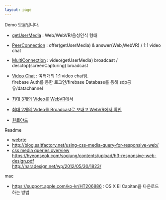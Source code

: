```yaml
---
layout: page
---
```


Demo 모음입니다.  

* [getUserMedia](https://jinfromkorea.github.io/hello-world/src/getusermedia/ "getUserMedia") : Web/WebVR/음성인식 형태 

* [PeerConnection](https://jinfromkorea.github.io/hello-world/src/peerconnection/ "PeerConnection") : offer(getUserMedia) & answer(Web,WebVR) / 1:1 video chat  

* [MultiConnection](https://jinfromkorea.github.io/hello-world/src/multiconnection/ "MultiConnection") : video(getUserMedia) broadcast / desctop(screenCapturing) broadcast

* [Video Chat](/demo "WebRTC(video call) with firebase")  :  여러개의 1:1 video chat임.  
firebase Auth를 통한 로그인/firebase Database를 통해 sdp공유/datachannel

* [최대 3개의 Video를 WebVR에서](https://jinfromkorea.github.io/hello-world/src/webvr-peerconnection "WebVR")  
* [최대 2개의 Video를 Broadcast로 보내고 WebVR에서 확인](https://jinfromkorea.github.io/hello-world/src/webvr-multiconnection "WebVR")  
* [원료야드](/demo/vr_yard.html "원료야드")

Readme  
* [webrtc](/readme/webrtc.html)
* http://blog.saltfactory.net/using-css-media-query-for-responsive-web/
* [css media queries overview](http://cssmediaqueries.com/overview.html) 
  https://hyeonseok.com/soojung/contents/upload/h3-responsive-web-design.pdf  
  http://naradesign.net/wp/2012/05/30/1823/  

mac 
* https://support.apple.com/ko-kr/HT206886 : OS X El Capitan을 다운로드하는 방법  